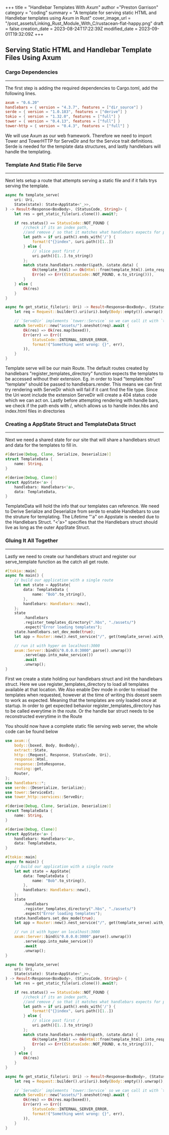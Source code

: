 +++
title = "Handlebar Templates With Axum"
author ="Preston Garrison"
category = "coding"
summary = "A template for serving static HTML and Handlebar templates using Axum in Rust"
cover_image_url = "/post_assets/Linking_Rust_Module_With_C/rustacean-flat-happy.png"
draft = false
creation_date = 2023-08-24T17:22:39Z
modified_date = 2023-09-01T19:32:09Z
+++
## Serving Static HTML and Handlebar Template Files Using Axum

### Cargo Dependencies

***

The first step is adding the required dependencies to Cargo.toml, add the following lines.

```toml
axum = "0.6.20"
handlebars = { version = "4.3.7", features = ["dir_source"] }
serde = { version = "1.0.183", features = ["derive"] }
tokio = { version = "1.32.0", features = ["full"] }
tower = { version = "0.4.13", features = ["full"] }
tower-http = { version = "0.4.3", features = ["full"] }
```

We will use Axum as our web framework. Therefore we need to import Tower and TowerHTTP for ServeDir and for the Service trait definitions. 
Serde is needed for the template data structures, and lastly handlebars will handle the templating.

### Template And Static File Serve

***

Next lets setup a route that attempts serving a static file and if it fails trys serving the template.

```rust
async fn template_serve(
    uri: Uri,
    State(state): State<AppState<'_>>,
) -> Result<Response<BoxBody>, (StatusCode, String)> {
    let res = get_static_file(uri.clone()).await?;

    if res.status() == StatusCode::NOT_FOUND {
        //check if its an index path, 
        //and remove / so that it matches what handlebars expects for path 
        let path = if uri.path().ends_with('/') {
            format!("{}index", &uri.path()[1..])
        } else { 
            // slice past first /
            uri.path()[1..].to_string()
        };
        match state.handlebars.render(&path, &state.data) {
            Ok(template_html) => Ok(Html::from(template_html).into_response()),
            Err(e) => Err((StatusCode::NOT_FOUND, e.to_string())),
        }
    } else {
        Ok(res)
    }
}

async fn get_static_file(uri: Uri) -> Result<Response<BoxBody>, (StatusCode, String)> {
    let req = Request::builder().uri(uri).body(Body::empty()).unwrap();

    // `ServeDir` implements `tower::Service` so we can call it with `tower::ServiceExt::oneshot`
    match ServeDir::new("assets/").oneshot(req).await {
        Ok(res) => Ok(res.map(boxed)),
        Err(err) => Err((
            StatusCode::INTERNAL_SERVER_ERROR,
            format!("Something went wrong: {}", err),
        )),
    }
}
```

Template serve will be our main Route. The default routes created by handlebars "register_templates_directory" function expects the templates to be accessed without their extension.
Eg. in order to load "template.hbs" "template" should be passed to handlebars.render.
This means we can first try rendering with ServeDir which will fail if it cant find the file type. 
Since the Uri wont include the extension ServeDir will create a 404 status code which we can act on.
Lastly before attempting rendering with handle bars, we check if the path ends with /, which allows us to handle index.hbs and index.html files in directories

### Creating a AppState Struct and TemplateData Struct

***

Next we need a shared state for our site that will share a handlebars struct and data for the templates to fill in. 

```rust
#[derive(Debug, Clone, Serialize, Deserialize)]
struct TemplateData {
    name: String,
}

#[derive(Debug, Clone)]
struct AppState<'a> {
    handlebars: Handlebars<'a>,
    data: TemplateData,
}
```
TemplateData will hold the info that our templates can reference. 
We need to Derive Serialize and Deserialize from serde to enable Handlebars to use the struture for templating.
The Lifetime "'a" on Appstate is needed due to the Handlebars Struct.
"<'a>" specifies that the Handlebars struct should live as long as the outer AppState Struct.

### Gluing It All Together

***

Lastly we need to create our handlebars struct and register our serve_template function as the catch all get route.

```rust
#[tokio::main]
async fn main() {
    // build our application with a single route
    let mut state = AppState{
        data: TemplateData {
            name: "Bob".to_string(),
        },
        handlebars: Handlebars::new(),
    };
    state
        .handlebars
        .register_templates_directory(".hbs", "./assets/")
        .expect("Error loading templates");
    state.handlebars.set_dev_mode(true);
    let app = Router::new().nest_service("/", get(template_serve).with_state(state));

    // run it with hyper on localhost:3000
    axum::Server::bind(&"0.0.0.0:3000".parse().unwrap())
        .serve(app.into_make_service())
        .await
        .unwrap();
}
```

First we create a state holding our handlebars struct and init the handlebars struct.
Here we use register_templates_directory to load all templates available at that location.
We Also enable Dev mode in order to reload the templates when requested, however at the time of writing this doesnt seem to work as expected.
Meaning that the templates are only loaded once at startup.
In order to get expected behavior register_templates_directory has to be called everytime in the route. 
Or the handle bar struct needs to be reconstructed everytime in the Route

You should now have a complete static file serving web server, the whole code can be found below

```rust
use axum::{
    body::{boxed, Body, BoxBody},
    extract::State,
    http::{Request, Response, StatusCode, Uri},
    response::Html,
    response::IntoResponse,
    routing::get,
    Router,
};
use handlebars::*;
use serde::{Deserialize, Serialize};
use tower::ServiceExt;
use tower_http::services::ServeDir;

#[derive(Debug, Clone, Serialize, Deserialize)]
struct TemplateData {
    name: String,
}

#[derive(Debug, Clone)]
struct AppState<'a> {
    handlebars: Handlebars<'a>,
    data: TemplateData,
}

#[tokio::main]
async fn main() {
    // build our application with a single route
    let mut state = AppState{
        data: TemplateData {
            name: "Bob".to_string(),
        },
        handlebars: Handlebars::new(),
    };
    state
        .handlebars
        .register_templates_directory(".hbs", "./assets/")
        .expect("Error loading templates");
    state.handlebars.set_dev_mode(true);
    let app = Router::new().nest_service("/", get(template_serve).with_state(state));

    // run it with hyper on localhost:3000
    axum::Server::bind(&"0.0.0.0:3000".parse().unwrap())
        .serve(app.into_make_service())
        .await
        .unwrap();
}

async fn template_serve(
    uri: Uri,
    State(state): State<AppState<'_>>,
) -> Result<Response<BoxBody>, (StatusCode, String)> {
    let res = get_static_file(uri.clone()).await?;

    if res.status() == StatusCode::NOT_FOUND {
        //check if its an index path, 
        //and remove / so that it matches what handlebars expects for path 
        let path = if uri.path().ends_with('/') {
            format!("{}index", &uri.path()[1..])
        } else { 
            // slice past first /
            uri.path()[1..].to_string()
        };
        match state.handlebars.render(&path, &state.data) {
            Ok(template_html) => Ok(Html::from(template_html).into_response()),
            Err(e) => Err((StatusCode::NOT_FOUND, e.to_string())),
        }
    } else {
        Ok(res)
    }
}

async fn get_static_file(uri: Uri) -> Result<Response<BoxBody>, (StatusCode, String)> {
    let req = Request::builder().uri(uri).body(Body::empty()).unwrap();

    // `ServeDir` implements `tower::Service` so we can call it with `tower::ServiceExt::oneshot`
    match ServeDir::new("assets/").oneshot(req).await {
        Ok(res) => Ok(res.map(boxed)),
        Err(err) => Err((
            StatusCode::INTERNAL_SERVER_ERROR,
            format!("Something went wrong: {}", err),
        )),
    }
}
```

